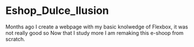 # Eshop_Dulce_Ilusion
Months ago I create a webpage with my basic knolwedge of Flexbox, it was not really good so Now that I study more I am remaking this e-shoop from scratch.

